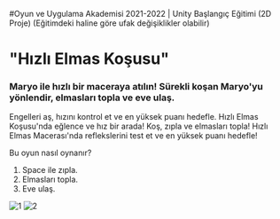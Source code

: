 #Oyun ve Uygulama Akademisi 2021-2022 | Unity Başlangıç Eğitimi (2D Proje)
(Eğitimdeki haline göre ufak değişiklikler olabilir)


# "Hızlı Elmas Koşusu"

### Maryo ile hızlı bir maceraya atılın! Sürekli koşan Maryo'yu yönlendir, elmasları topla ve eve ulaş. 
Engelleri aş, hızını kontrol et ve en yüksek puanı hedefle. Hızlı Elmas Koşusu'nda eğlence ve hız bir arada!
Koş, zıpla ve elmasları topla! Hızlı Elmas Macerası'nda reflekslerini test et ve en yüksek puanı hedefle!

Bu oyun nasıl oynanır?
1.  Space ile zıpla.
2. Elmasları topla.
3.	Eve ulaş.	

![1](https://github.com/aygizemay/GoogleOyunVeUygulamaAkademisi-2D-2/assets/132147429/9e8565ad-4a18-44e8-82b8-73b87b37551b)
![2](https://github.com/aygizemay/GoogleOyunVeUygulamaAkademisi-2D-2/assets/132147429/fc17cc21-5d0e-4c2d-a377-b9145b7c11bc)

